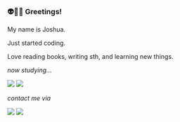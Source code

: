 ### 👽🏳️‍🌈 Greetings!

My name is Joshua.

Just started coding.

Love reading books, writing sth, and learning new things.



*now studying...*

<img src="https://img.shields.io/badge/Python-000000?&logo=Python&logoColor=white"> <img src="https://img.shields.io/badge/Java-007396?style=flat&logo=OpenJDK&logoColor=white"/>


*contact me via*

<a href="https://blog.naver.com/trajectoire"><img src="https://img.shields.io/badge/BLOG-000000?&logo=NAVER&logoColor=white"></a>
<a href="https://mail.google.com/mail/?view=cm&amp;fs=1&amp;to=pendelbew@gmail.com" target="_blank"><img src="https://img.shields.io/badge/-pendelbew%40gmail.com-lightgrey?logo=Gmail&logoColor=white"></a>



